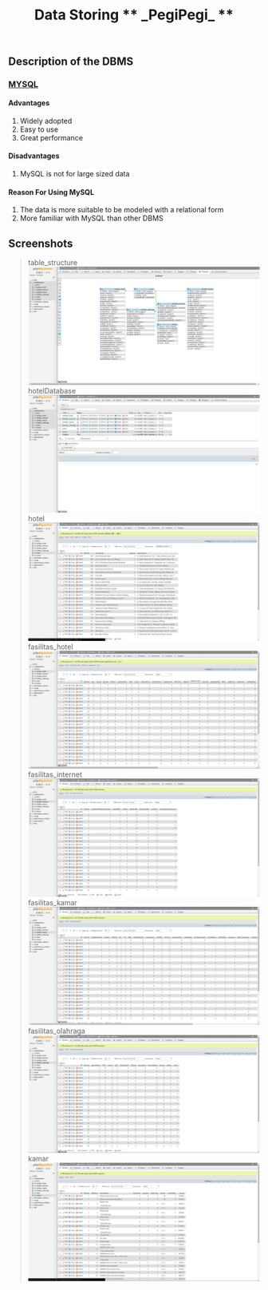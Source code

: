 <h1 align="center">
  <br>
  Data Storing ** _PegiPegi_ **
  <br>
  <br>
</h1>

## Description of the DBMS 

### [MYSQL](https://www.mysql.com/)

#### Advantages

1. Widely adopted
2. Easy to use
3. Great performance

#### Disadvantages

1. MySQL is not for large sized data

#### Reason For Using MySQL

1. The data is more suitable to be modeled with a relational form
2. More familiar with MySQL than other DBMS

## Screenshots

> table_structure
![table structure](/screenshots/table_structure.jpg)
> hotelDatabase
![hotelDatabase](/screenshots/hotelDatabase.jpg)
> hotel
![hotel](/screenshots/hotel.jpg)
> fasilitas_hotel
![fasilitas_hotel](/screenshots/fasilitas_hotel.jpg)
> fasilitas_internet
![fasilitas_internet](/screenshots/fasilitas_internet.jpg)
> fasilitas_kamar
![fasilitas_kamar](/screenshots/fasilitas_kamar.jpg)
> fasilitas_olahraga
![fasilitas_olahraga](/screenshots/fasilitas_olahraga.jpg)
> kamar
![kamar](/screenshots/kamar.jpg)
